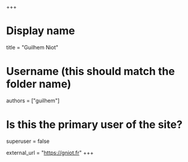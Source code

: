 +++
# Display name
title = "Guilhem Niot"

# Username (this should match the folder name)
authors = ["guilhem"]

# Is this the primary user of the site?
superuser = false

external_url = "https://gniot.fr"
+++
